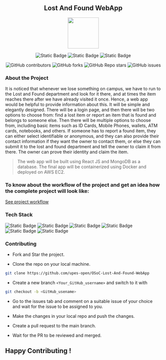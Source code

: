  <div align='center'>

## Lost And Found WebApp


<img src='https://github.com/upes-open/Git-WorkShop/assets/101355193/b9315c8e-5aaa-438e-ab5a-48b25571dc90' width=100>

![Static Badge](https://img.shields.io/badge/Discord-202020?logo=discord&logoColor=%235865F2&link=http%3A%2F%2Fdiscord.gg%2F2rnWsvkX) ![Static Badge](https://img.shields.io/badge/Twitter-202020?logo=twitter&logoColor=%231DA1F2&link=https%3A%2F%2Ftwitter.com%2FUpesOpen) ![Static Badge](https://img.shields.io/badge/Instagram-202020?logo=instagram&logoColor=%23E4405F&link=https%3A%2F%2Fwww.instagram.com%2Fupesopen_%2F)



![GitHub contributors](https://img.shields.io/github/contributors/upes-open/OSoC-Lost-And-Found-WebApp) ![GitHub forks](https://img.shields.io/github/forks/upes-open/OSoC-Lost-And-Found-WebApp) ![GitHub Repo stars](https://img.shields.io/github/stars/upes-open/OSoC-Lost-And-Found-WebApp)
![GitHub issues](https://img.shields.io/github/issues/upes-open/OSoC-Lost-And-Found-WebApp)


<!---contributor banner: https://shields.io/badges/git-hub-contributors
fork banner: https://shields.io/badges/git-hub-forks
star banner: https://shields.io/badges/git-hub-repo-stars
issues banner: https://shields.io/badges/git-hub-issues--->

</div>

### About the Project
It is noticed that whenever we lose something on campus, we have to run to the Lost and Found department and look for it there, and at times the item reaches there after we have already visited it once. Hence, a web app would be helpful to provide information about this. It will be simple and elegantly designed. There will be a login page, and then there will be two options to choose from: find a lost item or report an item that is found and belongs to someone else. Then there will be multiple options to choose from, including basic items such as ID Cards, Mobile Phones, wallets, ATM cards, notebooks, and others. If someone has to report a found item, they can either select identifiable or anonymous, and they can also provide their contact information if they want the owner to contact them, or else they can submit it to the lost and found department and tell the owner to claim it from there. The owner can prove their identity and claim the item.  
> The web app will be built using React JS and MongoDB as a database. The final app will be containerized using Docker and deployed on AWS EC2.

### To know about the workflow of the project and get an idea how the complete project will look like:
[See project workflow](Workflow.md)

### Tech Stack

![Static Badge](https://img.shields.io/badge/NodeJS-101010?logo=nodedotjs&logoColor=%23339933) ![Static Badge](https://img.shields.io/badge/MongoDB-101010?logo=mongodb&logoColor=%2347A248) ![Static Badge](https://img.shields.io/badge/ReactJS-101010?logo=react&logoColor=%2361DAFB) ![Static Badge](https://img.shields.io/badge/Docker-101010?logo=docker&logoColor=%232496ED) ![Static Badge](https://img.shields.io/badge/Firebase-101010?logo=firebase&logoColor=%23FFCA28) ![Static Badge](https://img.shields.io/badge/Amazon%20S3-101010?logo=amazons3&logoColor=%23569A31)


### Contributing


* Fork and Star the project.

* Clone the repo on your local machine.

```bash
git clone https://github.com/upes-open/OSoC-Lost-And-Found-WebApp
```

* Create a new branch `<Your_GitHub_username>` and switch to it with 

```bash
git checkout -b <GitHub_usename>
```

* Go to the issues tab and comment on a suitable issue of your choice and wait for the issue to be assigned to you.

* Make the changes in your local repo and push the changes.
* Create a pull request to the main branch.
* Wait for the PR to be reviewed and merged.


## Happy Contributing !
